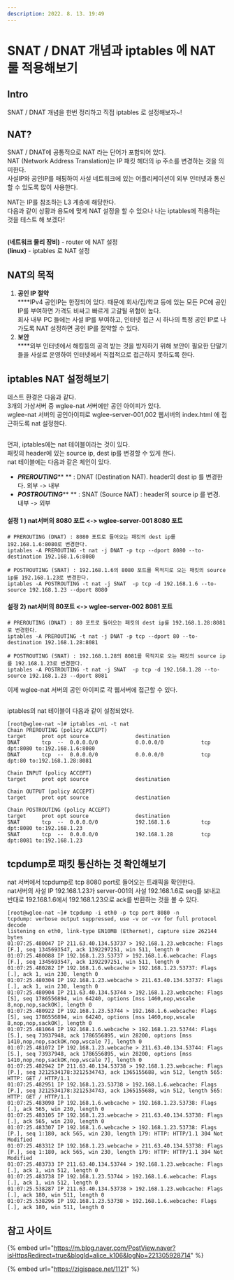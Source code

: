 ```yaml
---
description: 2022. 8. 13. 19:49
---
```


# SNAT / DNAT 개념과 iptables 에 NAT 룰 적용해보기

## Intro

SNAT / DNAT 개념을 한번 정리하고 직접 iptables 로 설정해보자\~!



## NAT?

SNAT / DNAT에 공통적으로 NAT 라는 단어가 포함되어 있다.\
NAT (Network Address Translation)는 IP 패킷 헤더의 ip 주소를 변경하는 것을 의미한다.\
사설IP와 공인IP를 매핑하여 사설 네트워크에 있는 어플리케이션이 외부 인터넷과 통신할 수 있도록 많이 사용한다.

NAT는 IP를 참조하는 L3 계층에 해당한다.\
다음과 같이 상황과 용도에 맞게 NAT 설정을 할 수 있으나 나는 iptables에 적용하는 것을 테스트 해 보겠다!

\
**(네트워크 물리 장비)** - router 에 NAT 설정\
**(linux)** - iptables 로 NAT 설정



## NAT의 목적

1. **공인 IP 절약**\
   ****IPv4 공인IP는 한정되어 있다. 때문에 회사/집/학교 등에 있는 모든 PC에 공인 IP를 부여하면 가격도 비싸고 빠르게 고갈될 위험이 높다.\
   회사 내부 PC 들에는 사설 IP를 부여하고, 인터넷 접근 시 하나의 특정 공인 IP로 나가도록 NAT 설정하면 공인 IP를 절약할 수 있다.
2. **보안**\
   ****외부 인터넷에서 해킹등의 공격 받는 것을 방지하기 위해 보안이 필요한 단말기들을 사설로 운영하여 인터넷에서 직접적으로 접근하지 못하도록 한다.



## iptables NAT 설정해보기

테스트 환경은 다음과 같다.\
3개의 가상서버 중 wglee-nat 서버에만 공인 아이피가 있다.\
wglee-nat 서버의 공인아이피로 wglee-server-001,002 웹서버의 index.html 에 접근하도록 nat 설정한다.

<figure><img src="https://blog.kakaocdn.net/dn/P9jkA/btrJItpUmt6/RzFEgiG27IivymzlL6Yw6K/img.png" alt=""><figcaption></figcaption></figure>

먼저, iptables에는 nat 테이블이라는 것이 있다.\
패킷의 header에 있는 source ip, dest ip를 변경할 수 있게 한다.\
nat 테이블에는 다음과 같은 체인이 있다.

* _**PREROUTING**_** ** : DNAT (Destination NAT). header의 dest ip 를 변경한다. 외부 -> 내부
* _**POSTROUTING**_** ** : SNAT (Source NAT) : header의 source ip 를 변경. 내부 -> 외부



#### 설정 1 ) nat서버의 8080 포트 <-> wglee-server-001 8080 포트

```shell
# PREROUTING (DNAT) : 8080 포트로 들어오는 패킷의 dest ip를 192.168.1.6:8080로 변경한다. 
iptables -A PREROUTING -t nat -j DNAT -p tcp --dport 8080 --to-destination 192.168.1.6:8080

# POSTROUTING (SNAT) : 192.168.1.6의 8080 포트를 목적지로 오는 패킷의 source ip를 192.168.1.23로 변경한다. 
iptables -A POSTROUTING -t nat -j SNAT  -p tcp -d 192.168.1.6 --to-source 192.168.1.23 --dport 8080
```



#### 설정 2) nat서버의 80포트 <-> wglee-server-002 8081 포트

```shell
# PREROUTING (DNAT) : 80 포트로 들어오는 패킷의 dest ip를 192.168.1.28:8081로 변경한다. 
iptables -A PREROUTING -t nat -j DNAT -p tcp --dport 80 --to-destination 192.168.1.28:8081

# POSTROUTING (SNAT) : 192.168.1.28의 8081를 목적지로 오는 패킷의 source ip를 192.168.1.23로 변경한다. 
iptables -A POSTROUTING -t nat -j SNAT  -p tcp -d 192.168.1.28 --to-source 192.168.1.23 --dport 8081
```

이제 wglee-nat 서버의 공인 아이피로 각 웹서버에 접근할 수 있다.

<figure><img src="https://blog.kakaocdn.net/dn/bdcKRu/btrJItQX12U/5ycJ95yn9GMqwfWTVWjMt1/img.png" alt=""><figcaption></figcaption></figure>

iptables의 nat 테이블이 다음과 같이 설정되었다.

```shell-session
[root@wglee-nat ~]# iptables -nL -t nat
Chain PREROUTING (policy ACCEPT)
target     prot opt source               destination
DNAT       tcp  --  0.0.0.0/0            0.0.0.0/0            tcp dpt:8080 to:192.168.1.6:8080
DNAT       tcp  --  0.0.0.0/0            0.0.0.0/0            tcp dpt:80 to:192.168.1.28:8081

Chain INPUT (policy ACCEPT)
target     prot opt source               destination

Chain OUTPUT (policy ACCEPT)
target     prot opt source               destination

Chain POSTROUTING (policy ACCEPT)
target     prot opt source               destination
SNAT       tcp  --  0.0.0.0/0            192.168.1.6          tcp dpt:8080 to:192.168.1.23
SNAT       tcp  --  0.0.0.0/0            192.168.1.28         tcp dpt:8081 to:192.168.1.23
```



## tcpdump로 패킷 통신하는 것 확인해보기

nat 서버에서 tcpdump로 tcp 8080 port로 들어오는 트래픽을 확인한다.\
nat서버의 사설 IP 192.168.1.23가 server-001의 사설 192.168.1.6로 seq를 보내고\
반대로 192.168.1.6에서 192.168.1.23으로 ack를 반환하는 것을 볼 수 있다.

```shell-session
[root@wglee-nat ~]# tcpdump -i eth0 -p tcp port 8080 -n
tcpdump: verbose output suppressed, use -v or -vv for full protocol decode
listening on eth0, link-type EN10MB (Ethernet), capture size 262144 bytes
01:07:25.480047 IP 211.63.40.134.53737 > 192.168.1.23.webcache: Flags [F.], seq 1345693547, ack 1392297251, win 511, length 0
01:07:25.480088 IP 192.168.1.23.53737 > 192.168.1.6.webcache: Flags [F.], seq 1345693547, ack 1392297251, win 511, length 0
01:07:25.480282 IP 192.168.1.6.webcache > 192.168.1.23.53737: Flags [.], ack 1, win 230, length 0
01:07:25.480304 IP 192.168.1.23.webcache > 211.63.40.134.53737: Flags [.], ack 1, win 230, length 0
01:07:25.480904 IP 211.63.40.134.53744 > 192.168.1.23.webcache: Flags [S], seq 1786556894, win 64240, options [mss 1460,nop,wscale 8,nop,nop,sackOK], length 0
01:07:25.480922 IP 192.168.1.23.53744 > 192.168.1.6.webcache: Flags [S], seq 1786556894, win 64240, options [mss 1460,nop,wscale 8,nop,nop,sackOK], length 0
01:07:25.481064 IP 192.168.1.6.webcache > 192.168.1.23.53744: Flags [S.], seq 73937948, ack 1786556895, win 28200, options [mss 1410,nop,nop,sackOK,nop,wscale 7], length 0
01:07:25.481072 IP 192.168.1.23.webcache > 211.63.40.134.53744: Flags [S.], seq 73937948, ack 1786556895, win 28200, options [mss 1410,nop,nop,sackOK,nop,wscale 7], length 0
01:07:25.482942 IP 211.63.40.134.53738 > 192.168.1.23.webcache: Flags [P.], seq 3212534178:3212534743, ack 1365155688, win 512, length 565: HTTP: GET / HTTP/1.1
01:07:25.482951 IP 192.168.1.23.53738 > 192.168.1.6.webcache: Flags [P.], seq 3212534178:3212534743, ack 1365155688, win 512, length 565: HTTP: GET / HTTP/1.1
01:07:25.483098 IP 192.168.1.6.webcache > 192.168.1.23.53738: Flags [.], ack 565, win 230, length 0
01:07:25.483105 IP 192.168.1.23.webcache > 211.63.40.134.53738: Flags [.], ack 565, win 230, length 0
01:07:25.483307 IP 192.168.1.6.webcache > 192.168.1.23.53738: Flags [P.], seq 1:180, ack 565, win 230, length 179: HTTP: HTTP/1.1 304 Not Modified
01:07:25.483312 IP 192.168.1.23.webcache > 211.63.40.134.53738: Flags [P.], seq 1:180, ack 565, win 230, length 179: HTTP: HTTP/1.1 304 Not Modified
01:07:25.483733 IP 211.63.40.134.53744 > 192.168.1.23.webcache: Flags [.], ack 1, win 512, length 0
01:07:25.483738 IP 192.168.1.23.53744 > 192.168.1.6.webcache: Flags [.], ack 1, win 512, length 0
01:07:25.538287 IP 211.63.40.134.53738 > 192.168.1.23.webcache: Flags [.], ack 180, win 511, length 0
01:07:25.538296 IP 192.168.1.23.53738 > 192.168.1.6.webcache: Flags [.], ack 180, win 511, length 0
```



## 참고 사이트

{% embed url="https://m.blog.naver.com/PostView.naver?isHttpsRedirect=true&blogId=alice_k106&logNo=221305928714" %}

{% embed url="https://zigispace.net/1121" %}
